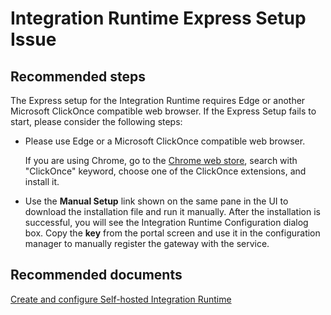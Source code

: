 <properties
	pageTitle="Integration Runtime Express Setup Issue"
	description="Cannot Run Express Setup for Self-hosted IR"
	infoBubbleText=""
	authors="chez-charlie"
	ms.author="chez"
	articleId="e8457178-4061-4b46-b49d-dbdfba49afc4"
	diagnosticScenario=""
	selfHelpType="generic"
	supportTopicIds="32629536"
	resourceTags=""
	productPesIds="15613"
	cloudEnvironments="public"
/>

# Integration Runtime Express Setup Issue

## **Recommended steps**

The Express setup for the Integration Runtime requires Edge or another Microsoft ClickOnce compatible web browser. If the Express Setup fails to start, please consider the following steps:

- Please use Edge or a Microsoft ClickOnce compatible web browser.

  If you are using Chrome, go to the [Chrome web store](https://chrome.google.com/webstore/), search with "ClickOnce" keyword, choose one of the ClickOnce extensions, and install it.

- Use the **Manual Setup** link shown on the same pane in the UI to download the installation file and run it manually. After the installation is successful, you will see the Integration Runtime Configuration dialog box. Copy the **key** from the portal screen and use it in the configuration manager to manually register the gateway with the service.

## **Recommended documents**

[Create and configure Self-hosted Integration Runtime](https://docs.microsoft.com/azure/data-factory/create-self-hosted-integration-runtime/)
